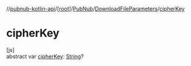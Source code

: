//[pubnub-kotlin-api](../../../../index.md)/[[root]](../../index.md)/[PubNub](../index.md)/[DownloadFileParameters](index.md)/[cipherKey](cipher-key.md)

# cipherKey

[js]\
abstract var [cipherKey](cipher-key.md): [String](https://kotlinlang.org/api/latest/jvm/stdlib/kotlin/-string/index.html)?
